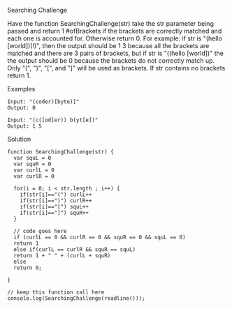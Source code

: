 Searching Challenge

Have the function SearchingChallenge(str) take the str parameter being passed and return 1 #ofBrackets if the brackets are correctly matched and each one is accounted for. Otherwise return 0. For example: if str is "(hello [world])(!)", then the output should be 1 3 because all the brackets are matched and there are 3 pairs of brackets, but if str is "((hello [world])" the the output should be 0 because the brackets do not correctly match up. Only "(", ")", "[", and "]" will be used as brackets. If str contains no brackets return 1.

Examples
```
Input: "(coder)[byte)]"
Output: 0
```
```
Input: "(c([od]er)) b(yt[e])"
Output: 1 5
```

Solution
```
function SearchingChallenge(str) { 
  var squL = 0
  var squR = 0
  var curlL = 0
  var curlR = 0

  for(i = 0; i < str.length ; i++) {
    if(str[i]=="(") curlL++
    if(str[i]==")") curlR++
    if(str[i]=="[") squL++
    if(str[i]=="]") squR++
  }

  // code goes here  
  if (curlL == 0 && curlR == 0 && squR == 0 && squL == 0)
  return 1
  else if(curlL == curlR && squR == squL)
  return 1 + " " + (curlL + squR)
  else
  return 0; 

}
   
// keep this function call here 
console.log(SearchingChallenge(readline()));
```

